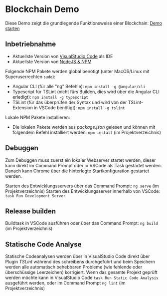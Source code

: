 Blockchain Demo
===============

Diese Demo zeigt die grundlegende Funktionsweise einer Blockchain: [Demo starten](https://tschuegge.github.io/blockchain/build/)


Inbetriebnahme
--------------

- Aktuellste Version von [VisualStudio Code](http://code.visualstudio.com) als IDE
- Aktuellste Version von [NodeJS & NPM](http://www.nodejs.org)

Folgende NPM Pakete werden global benötigt (unter MacOS/Linux mit Superuserrechten `sudo`):
- Angular CLI (für alle "ng" Befehle): `npm install -g @angular/cli`
- Typescript für TSLint (nicht fürs Builden, dies wird über die Angular CLI erledigt): `npm install -g typescript`
- TSLint (für das überprüfen der Syntax und wird von der TSLint-Extension in VSCode benötigt): `npm install -g tslint`

Lokale NPM Pakete installieren:
- Die lokalen Pakete werden aus *package.json* gelesen und können mit folgendem Befehl installiert werden: `npm install` (im Projektverzeichnis)


Debuggen
--------

Zum Debuggen muss zuerst ein lokaler Webserver startet werden, dieser kann direkt im Command Prompt oder in VSCode als Task gestartet werden.
Danach kann Chrome über die hinterlegte Startkonfiguration gestartet werden.

Starten des Entwicklungsservers über das Command Prompt: `ng serve` (im Projektverzeichnis)
Starten des Entwicklungsserver innerhalb von VSCode: `task Run Development Server`


Release builden
---------------

Buildtask in VSCode ausführen oder über das Command Prompt: `ng build` (im Projektverzeichnis)


Statische Code Analyse
----------------------

Statische Codeanalysen werden über in VisualStudio Code direkt über Plugin *TSLint* während des schreibens durchgeführt und beim Speichern werden alle
automatisch behebbaren Probleme (wie fehlende oder überschüssige Leerzeichen) korrigiert.
Wenn das gesamte Projekt geprüft werden möchte kann in VisualStudio Code `task Run Static Code Analysis` ausgeführt werden,  oder im Command Prompt `ng lint` (im Projektverzeichnis)
